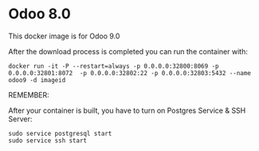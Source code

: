 Odoo 8.0
========

This docker image is for Odoo 9.0

After the download process is completed you can run the container with:

    docker run -it -P --restart=always -p 0.0.0.0:32800:8069 -p 0.0.0.0:32801:8072  -p 0.0.0.0:32802:22 -p 0.0.0.0:32803:5432 --name odoo9 -d imageid

REMEMBER:

After your container is built, you have to turn on Postgres Service & SSH Server:

    sudo service postgresql start
    sudo service ssh start